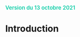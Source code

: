 <span style="color:rgb(13, 204, 166);font-weight:600; font-size:1.2em">Version du 13 octobre 2021</span>

# Introduction